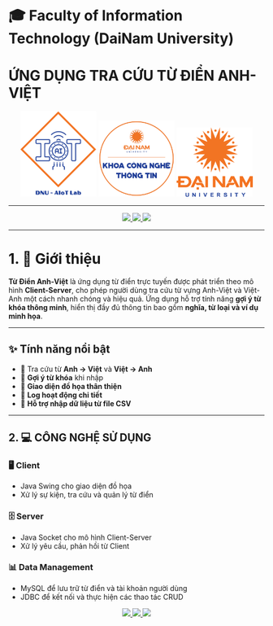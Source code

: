 # 🎓 Faculty of Information Technology (DaiNam University)

# ỨNG DỤNG TRA CỨU TỪ ĐIỂN ANH-VIỆT

<p align="center">
  <img src="aiotlab_logo.png" alt="AIoT Lab" width="150"/>
  <img src="fitdnu_logo.png" alt="FIT DNU" width="150"/>
  <img src="dnu_logo.png" alt="Dai Nam University" width="150"/>
</p>

---

<p align="center">
  <a href="#">
    <img src="https://img.shields.io/badge/AiOTLab-green?style=for-the-badge" />
  </a>
  <a href="#">
    <img src="https://img.shields.io/badge/Faculty%20of%20Information%20Technology-blue?style=for-the-badge" />
  </a>
  <a href="#">
    <img src="https://img.shields.io/badge/DaiNam%20University-orange?style=for-the-badge" />
  </a>
</p>

---

# 1. 📖 Giới thiệu

**Từ Điển Anh-Việt** là ứng dụng từ điển trực tuyến được phát triển theo mô hình **Client-Server**, cho phép người dùng tra cứu từ vựng Anh-Việt và Việt-Anh một cách nhanh chóng và hiệu quả. Ứng dụng hỗ trợ tính năng **gợi ý từ khóa thông minh**, hiển thị đầy đủ thông tin bao gồm **nghĩa, từ loại và ví dụ minh họa**.

---

## ✨ Tính năng nổi bật

- 🔹 Tra cứu từ **Anh → Việt** và **Việt → Anh**  
- 🔹 **Gợi ý từ khóa** khi nhập  
- 🔹 **Giao diện đồ họa thân thiện**  
- 🔹 **Log hoạt động chi tiết**  
- 🔹 **Hỗ trợ nhập dữ liệu từ file CSV**  

---

## 2. 💻 CÔNG NGHỆ SỬ DỤNG

### 🖥️ Client
- Java Swing cho giao diện đồ họa  
- Xử lý sự kiện, tra cứu và quản lý từ điển  

### 🗄️ Server
- Java Socket cho mô hình Client-Server  
- Xử lý yêu cầu, phản hồi từ Client  

### 📊 Data Management
- MySQL để lưu trữ từ điển và tài khoản người dùng  
- JDBC để kết nối và thực hiện các thao tác CRUD  

<p align="center">
  <a href="#">
    <img src="https://img.shields.io/badge/AiOTLab-green?style=for-the-badge" />
  </a>
  <a href="#">
    <img src="https://img.shields.io/badge/Faculty%20of%20Information%20Technology-blue?style=for-the-badge" />
  </a>
  <a href="#">
    <img src="https://img.shields.io/badge/DaiNam%20University-orange?style=for-the-badge" />
  </a>
</p>

